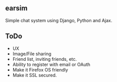 earsim
----
Simple chat system using Django, Python and Ajax.

ToDo
----
- UX
- Image/File sharing
- Friend list, inviting friends, etc.
- Ability to register with email or OAuth
- Make it Firefox OS friendly
- Make it SSL secured.
